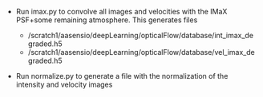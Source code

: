 - Run imax.py to convolve all images and velocities with the IMaX PSF+some remaining atmosphere. This
  generates files
   * /scratch1/aasensio/deepLearning/opticalFlow/database/int_imax_degraded.h5
   * /scratch1/aasensio/deepLearning/opticalFlow/database/vel_imax_degraded.h5

- Run normalize.py to generate a file with the normalization of the intensity and velocity images
